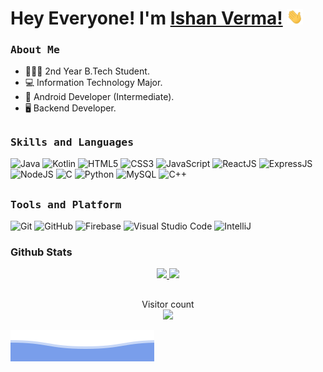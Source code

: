 # Hey Everyone! I'm [Ishan Verma!](https://github.com/Ishan-creed) <img src="https://github.com/devptyagi/devptyagi/blob/main/assets/Hi.gif" height="25px">

<h3><b><samp>About Me</samp></b></h3>

- 👨🏻‍🎓 2nd Year B.Tech Student.
- 💻 Information Technology Major.
- 📱 Android Developer (Intermediate).
- 🖥 Backend Developer.



##
<h3><b><samp>Skills and Languages</samp></b></h3>     

![Java](https://img.shields.io/badge/Java-013243?style=flat-square&logo=Java&logoColor=white)
![Kotlin](https://img.shields.io/badge/Kotlin-013243?style=flat-square&logo=Kotlin&logoColor=white)
![HTML5](https://img.shields.io/badge/HTML5-E34F26?style=flat-square&logo=HTML5&logoColor=white)
![CSS3](https://img.shields.io/badge/CSS3-1572B6?style=flat-square&logo=CSS3&logoColor=white)
![JavaScript](https://img.shields.io/badge/JavaScript-ffcb2c?style=flat-square&logo=javascript&logoColor=white)
![ReactJS](https://img.shields.io/badge/ReactJS-292c33?style=flat-square&logo=react&logoColor=80d8f7)
![ExpressJS](https://img.shields.io/badge/ExpressJS-292c33?style=flat-square&logo=express&logoColor=90c3f9)
![NodeJS](https://img.shields.io/badge/NodeJS-339933?style=flat-square&logo=node.js&logoColor=80d8f7)
![C](https://img.shields.io/badge/C-27338e?style=flat-square&logo=c&logoColor=white)
![Python](https://img.shields.io/badge/Python-3776AB?style=flat-square&logo=Python&logoColor=white)
![MySQL](https://img.shields.io/badge/MySQL-4479A1?style=flat-square&logo=MySQL&logoColor=white)
![C++](https://img.shields.io/badge/C++-00599C?style=flat-square&logo=c%2B%2B&logoColor=white)


##
<h3><b><samp>Tools and Platform</samp></b></h3>

![Git](https://img.shields.io/badge/Git-F05032?style=flat-square&logo=Git&logoColor=white)
![GitHub](https://img.shields.io/badge/GitHub-181717?style=flat-square&logo=github)
![Firebase](https://img.shields.io/badge/Firebase-ffcb2c?style=flat-square&logo=Firebase&logoColor=DD1100)
![Visual Studio Code](https://img.shields.io/badge/Visual_Studio_Code-007ACC?style=flat-square&logo=Visual-Studio-Code&logoColor=white)
![IntelliJ](https://img.shields.io/badge/IntelliJ-E3445E?style=flat-square&logo=intellijidea&logoColor=white)

### Github Stats
  
<p align="center">
  <a href="https://github.com/Ishan-creed"><span>
    <img height="48%" src="https://github-readme-stats.vercel.app/api?username=Ishan-creed&count_private=true&show_icons=true&theme=tokyonight&&include_all_commits=true"/>
    <img height="180em" src="https://github-readme-stats-eight-theta.vercel.app/api/top-langs/?username=Ishan-creed&hide=html,css,javascript,scss&layout=compact&langs_count=8&theme=tokyonight"/>
    </span></a>
</p>


##
<p align="center"> 
  Visitor count<br>
  <img src="https://profile-counter.glitch.me/devptyagi/count.svg" />
</p>
  
![](https://github.com/devptyagi/devptyagi/blob/main/assets/bottom_header.svg)
